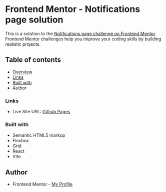 # Frontend Mentor - Notifications page solution

This is a solution to the [Notifications page challenge on Frontend Mentor](https://www.frontendmentor.io/challenges/notifications-page-DqK5QAmKbC). Frontend Mentor challenges help you improve your coding skills by building realistic projects.

## Table of contents

- [Overview](#overview)
- [Links](#links)
- [Built with](#built-with)
- [Author](#author)

### Links

- Live Site URL: [Github Pages](https://pkthunder87.github.io/notifications-page/)

### Built with

- Semantic HTML5 markup
- Flexbox
- Grid
- React
- Vite

## Author

- Frontend Mentor - [My Profile](https://www.frontendmentor.io/profile/Pkthunder87)
